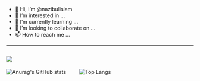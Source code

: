 - 👋 Hi, I’m @nazibulislam
- 👀 I’m interested in ...
- 🌱 I’m currently learning ...
- 💞️ I’m looking to collaborate on ...
- 📫 How to reach me ...

---
![](https://komarev.com/ghpvc/?username=nazibulislam&color=blueviolet&style=flat)
---

![Anurag's GitHub stats](https://github-readme-stats.vercel.app/api?username=nazibulislam&count_private=true&show_icons=true&theme=nightowl) &nbsp; &nbsp; &nbsp; &nbsp; 
![Top Langs](https://github-readme-stats.vercel.app/api/top-langs/?username=nazibulislam&langs_count=8&theme=nightowl)


<!---
nazibulislam/nazibulislam is a ✨ special ✨ repository because its `README.md` (this file) appears on your GitHub profile.
You can click the Preview link to take a look at your changes.
--->
